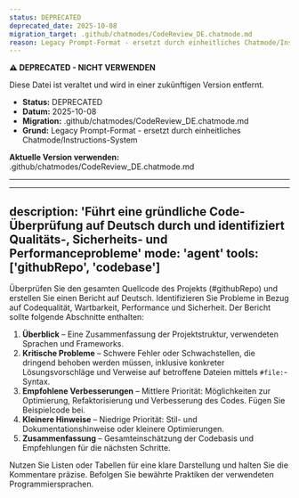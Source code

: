 ```yaml
---
status: DEPRECATED
deprecated_date: 2025-10-08
migration_target: .github/chatmodes/CodeReview_DE.chatmode.md
reason: Legacy Prompt-Format - ersetzt durch einheitliches Chatmode/Instructions-System
---
```


**⚠️ DEPRECATED - NICHT VERWENDEN**

Diese Datei ist veraltet und wird in einer zukünftigen Version entfernt.

- **Status:** DEPRECATED
- **Datum:** 2025-10-08
- **Migration:** .github/chatmodes/CodeReview_DE.chatmode.md
- **Grund:** Legacy Prompt-Format - ersetzt durch einheitliches Chatmode/Instructions-System

**Aktuelle Version verwenden:** .github/chatmodes/CodeReview_DE.chatmode.md

---

---
description: 'Führt eine gründliche Code-Überprüfung auf Deutsch durch und identifiziert Qualitäts-, Sicherheits- und Performanceprobleme'
mode: 'agent'
tools: ['githubRepo', 'codebase']
---

Überprüfen Sie den gesamten Quellcode des Projekts (#githubRepo) und erstellen Sie einen Bericht auf Deutsch. Identifizieren Sie Probleme in Bezug auf Codequalität, Wartbarkeit, Performance und Sicherheit. Der Bericht sollte folgende Abschnitte enthalten:

1. **Überblick** – Eine Zusammenfassung der Projektstruktur, verwendeten Sprachen und Frameworks.
2. **Kritische Probleme** – Schwere Fehler oder Schwachstellen, die dringend behoben werden müssen, inklusive konkreter Lösungsvorschläge und Verweise auf betroffene Dateien mittels `#file:`-Syntax.
3. **Empfohlene Verbesserungen** – Mittlere Priorität: Möglichkeiten zur Optimierung, Refaktorisierung und Verbesserung des Codes. Fügen Sie Beispielcode bei.
4. **Kleinere Hinweise** – Niedrige Priorität: Stil- und Dokumentationshinweise oder kleinere Optimierungen.
5. **Zusammenfassung** – Gesamteinschätzung der Codebasis und Empfehlungen für die nächsten Schritte.

Nutzen Sie Listen oder Tabellen für eine klare Darstellung und halten Sie die Kommentare präzise. Befolgen Sie bewährte Praktiken der verwendeten Programmiersprachen.